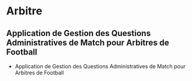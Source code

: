 # Arbitre
## Application de Gestion des Questions Administratives de Match pour Arbitres de Football
- Application de Gestion des Questions Administratives de Match pour Arbitres de Football
